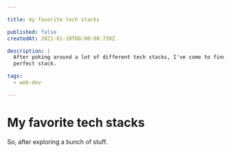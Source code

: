 ```yaml
---

title: my favorite tech stacks

published: false
createdAt: 2021-01-10T08:00:00.730Z

description: |
  After poking around a lot of different tech stacks, I've come to find my
  perfect stack.

tags:
  - web-dev

---
```


# My favorite tech stacks

So, after exploring a bunch of stuff.
